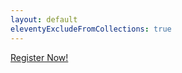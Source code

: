 ```yaml
---
layout: default
eleventyExcludeFromCollections: true
---
```


[Register Now!](https://www.library.upenn.edu/events/south-asia-studies-dh-workshop)

